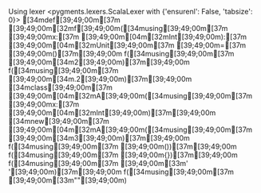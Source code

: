 Using lexer <pygments.lexers.ScalaLexer with {'ensurenl': False, 'tabsize': 0}>
[34mdef[39;49;00m[37m [39;49;00m[32mf[39;49;00m([34musing[39;49;00m[37m [39;49;00mx:[37m [39;49;00m[04m[32mInt[39;49;00m):[37m [39;49;00m[04m[32mUnit[39;49;00m[37m [39;49;00m=[37m [39;49;00m()[37m[39;49;00m
f([34musing[39;49;00m[37m [39;49;00m[34m2[39;49;00m)[37m[39;49;00m
f([34musing[39;49;00m[37m [39;49;00m[34m.2[39;49;00m)[37m[39;49;00m
[34mclass[39;49;00m[37m [39;49;00m[04m[32mA[39;49;00m([34musing[39;49;00m[37m [39;49;00mx:[37m [39;49;00m[04m[32mInt[39;49;00m)[37m[39;49;00m
[34mnew[39;49;00m[37m [39;49;00m[04m[32mA[39;49;00m([34musing[39;49;00m[37m [39;49;00m[34m3[39;49;00m)[37m[39;49;00m
f([34musing[39;49;00m[37m [39;49;00m())[37m[39;49;00m
f([34musing[39;49;00m[37m [39;49;00m{})[37m[39;49;00m
f([34musing[39;49;00m[37m [39;49;00m[33m' '[39;49;00m)[37m[39;49;00m
f([34musing[39;49;00m[37m [39;49;00m[33m""[39;49;00m)
